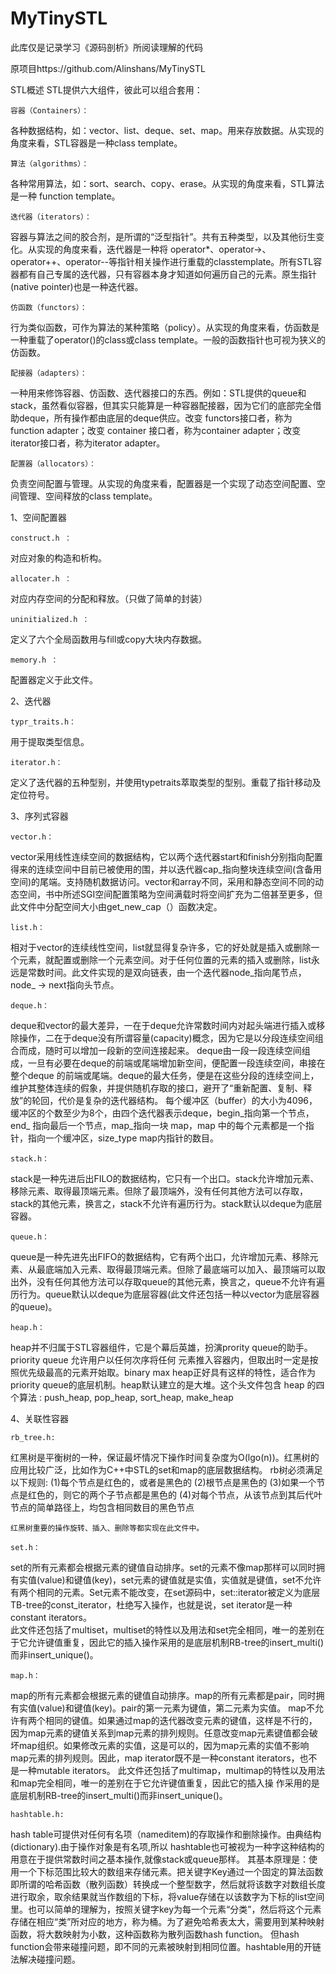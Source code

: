 # MyTinySTL
此库仅是记录学习《源码剖析》所阅读理解的代码 


原项目https://github.com/Alinshans/MyTinySTL


STL概述
STL提供六大组件，彼此可以组合套用：

	容器（Containers）：
各种数据结构，如：vector、list、deque、set、map。用来存放数据。从实现的角度来看，STL容器是一种class template。

	算法（algorithms）：
各种常用算法，如：sort、search、copy、erase。从实现的角度来看，STL算法是一种 function template。

	迭代器（iterators）：
容器与算法之间的胶合剂，是所谓的“泛型指针”。共有五种类型，以及其他衍生变化。从实现的角度来看，迭代器是一种将 operator*、operator->、operator++、operator--等指针相关操作进行重载的classtemplate。所有STL容器都有自己专属的迭代器，只有容器本身才知道如何遍历自己的元素。原生指针(native pointer)也是一种迭代器。

	仿函数（functors）：
行为类似函数，可作为算法的某种策略（policy）。从实现的角度来看，仿函数是一种重载了operator()的class或class template。一般的函数指针也可视为狭义的仿函数。

	配接器（adapters）：
一种用来修饰容器、仿函数、迭代器接口的东西。例如：STL提供的queue和stack，虽然看似容器，但其实只能算是一种容器配接器，因为它们的底部完全借助deque，所有操作都由底层的deque供应。改变 functors接口者，称为function adapter；改变 container 接口者，称为container adapter；改变iterator接口者，称为iterator adapter。

	配置器（allocators）：
负责空间配置与管理。从实现的角度来看，配置器是一个实现了动态空间配置、空间管理、空间释放的class template。

1、空间配置器

	construct.h ：
对应对象的构造和析构。

	allocater.h ：
对应内存空间的分配和释放。（只做了简单的封装）

	uninitialized.h ：
定义了六个全局函数用与fill或copy大块内存数据。

	memory.h ：
配置器定义于此文件。

2、迭代器

	typr_traits.h：
用于提取类型信息。

	iterator.h：
定义了迭代器的五种型别，并使用typetraits萃取类型的型别。重载了指针移动及定位符号。

3、序列式容器

	vector.h：
vector采用线性连续空间的数据结构，它以两个迭代器start和finish分别指向配置得来的连续空间中目前已被使用的围，并以迭代器cap_指向整块连续空间(含备用空间)的尾端。支持随机数据访问。vector和array不同，采用和静态空间不同的动态空间，书中所述SGI空间配置策略为空间满载时将空间扩充为二倍甚至更多，但此文件中分配空间大小由get_new_cap（）函数决定。

	list.h：
相对于vector的连续线性空间，list就显得复杂许多，它的好处就是插入或删除一个元素，就配置或删除一个元素空间。对于任何位置的元素的插入或删除，list永远是常数时间。此文件实现的是双向链表，由一个迭代器node_指向尾节点，node_ -> next指向头节点。
  
	deque.h：
deque和vector的最大差异，一在于deque允许常数时间内对起头端进行插入或移除操作，二在于deque没有所谓容量(capacity)概念，因为它是以分段连续空间组合而成，随时可以增加一段新的空间连接起来。
	deque由一段一段连续空间组成，一旦有必要在deque的前端或尾端增加新空间，便配置一段连续空间，串接在整个deque
的前端或尾端。deque的最大任务，便是在这些分段的连续空间上，维护其整体连续的假象，并提供随机存取的接口，避开了“重新配置、复制、释放”的轮回，代价是复杂的迭代器结构。
	每个缓冲区（buffer）的大小为4096，缓冲区的个数至少为8个，由四个迭代器表示deque，begin_指向第一个节点，end_
指向最后一个节点，map_指向一块 map，map 中的每个元素都是一个指针，指向一个缓冲区，size_type map内指针的数目。
	
	stack.h：
stack是一种先进后出FILO的数据结构，它只有一个出口。stack允许增加元素、移除元素、取得最顶端元素。但除了最顶端外，没有任何其他方法可以存取，stack的其他元素，换言之，stack不允许有遍历行为。stack默认以deque为底层容器。
	
	queue.h：
queue是一种先进先出FIFO的数据结构，它有两个出口，允许增加元素、移除元素、从最底端加入元素、取得最顶端元素。但除了最底端可以加入、最顶端可以取出外，没有任何其他方法可以存取queue的其他元素，换言之，queue不允许有遍历行为。queue默认以deque为底层容器(此文件还包括一种以vector为底层容器的queue)。
	
	heap.h：
heap并不归属于STL容器组件，它是个幕后英雄，扮演prority queue的助手。priority queue 允许用户以任何次序将任何 元素推入容器内，但取出时一定是按照优先级最高的元素开始取。binary max heap正好具有这样的特性，适合作为 priority queue的底层机制。heap默认建立的是大堆。这个头文件包含 heap 的四个算法 : push_heap, pop_heap, sort_heap, make_heap
	
4、关联性容器

	rb_tree.h:
红黑树是平衡树的一种，保证最坏情况下操作时间复杂度为O(lgo(n))。红黑树的应用比较广泛，比如作为C++中STL的set和map的底层数据结构。
	rb树必须满足以下规则:
(1)每个节点是红色的，或者是黑色的
(2)根节点是黑色的
(3)如果一个节点是红色的，则它的两个子节点都是黑色的
(4)对每个节点，从该节点到其后代叶节点的简单路径上，均包含相同数目的黑色节点

	红黑树重要的操作旋转、插入、删除等都实现在此文件中。
  
	set.h：
set的所有元素都会根据元素的键值自动排序。set的元素不像map那样可以同时拥有实值(value)和键值(key)，set元素的键值就是实值，实值就是键值，set不允许有两个相同的元素。Set元素不能改变，在set源码中，set<T>::iterator被定义为底层TB-tree的const_iterator，杜绝写入操作，也就是说，set iterator是一种constant iterators。	    		
此文件还包括了multiset，multiset的特性以及用法和set完全相同，唯一的差别在于它允许键值重复，因此它的插入操作采用的是底层机制RB-tree的insert_multi()而非insert_unique()。

	map.h：
map的所有元素都会根据元素的键值自动排序。map的所有元素都是pair，同时拥有实值(value)和键值(key)。pair的第一元素为键值，第二元素为实值。
map不允许有两个相同的键值。如果通过map的迭代器改变元素的键值，这样是不行的，因为map元素的键值关系到map元素的排列规则。任意改变map元素键值都会破坏map组织。如果修改元素的实值，这是可以的，因为map元素的实值不影响map元素的排列规则。因此，map iterator既不是一种constant iterators，也不是一种mutable iterators。
此文件还包括了multimap，multimap的特性以及用法和map完全相同，唯一的差别在于它允许键值重复，因此它的插入操
作采用的是底层机制RB-tree的insert_multi()而非insert_unique()。

	hashtable.h:
hash table可提供对任何有名项（nameditem)的存取操作和删除操作。由典结构(dictionary).由于操作对象是有名项,所以 hashtable也可被视为一种字这种结构的用意在于提供常数时间之基本操作,就像stack或queue那样。
其基本原理是：使用一个下标范围比较大的数组来存储元素。把关键字Key通过一个固定的算法函数即所谓的哈希函数（散列函数）转换成一个整型数字，然后就将该数字对数组长度进行取余，取余结果就当作数组的下标，将value存储在以该数字为下标的list空间里。也可以简单的理解为，按照关键字key为每一个元素“分类”，然后将这个元素存储在相应“类”所对应的地方，称为桶。为了避免哈希表太大，需要用到某种映射函数，将大数映射为小数，这种函数称为散列函数hash function。
但hash function会带来碰撞问题，即不同的元素被映射到相同位置。hashtable用的开链法解决碰撞问题。









	
	